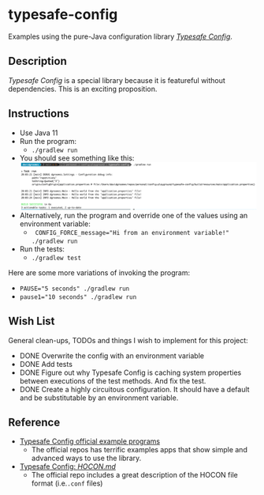 # typesafe-config

Examples using the pure-Java configuration library [*Typesafe Config*](https://github.com/lightbend/config).

## Description

*Typesafe Config* is a special library because it is featureful without dependencies. This is an exciting proposition.  

## Instructions

* Use Java 11
* Run the program:
  * `./gradlew run`
* You should see something like this:
  ![output.png](output.png)
* Alternatively, run the program and override one of the values using an environment variable:
  * ` CONFIG_FORCE_message="Hi from an environment variable!" ./gradlew run`
* Run the tests:
  * `./gradlew test`
  
Here are some more variations of invoking the program:
* `PAUSE="5 seconds" ./gradlew run`
* `pause1="10 seconds" ./gradlew run`

## Wish List

General clean-ups, TODOs and things I wish to implement for this project:

* DONE Overwrite the config with an environment variable
* DONE Add tests
* DONE Figure out why Typesafe Config is caching system properties between executions of the test methods. And fix the test.
* DONE Create a highly circuitous configuration. It should have a default and be substitutable by an environment
  variable.

## Reference

* [Typesafe Config official example programs](https://github.com/lightbend/config/tree/main/examples/java)
  * The official repos has terrific examples apps that show simple and advanced ways to use the library.
* [Typesafe Config: *HOCON.md*](https://github.com/lightbend/config/blob/main/HOCON.md)
  * The official repo includes a great description of the HOCON file format (i.e.`.conf` files) 
